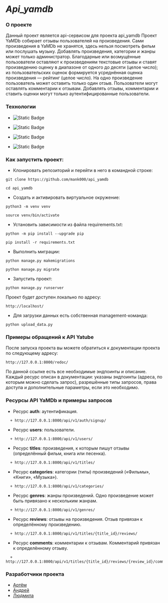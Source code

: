 # _Api_yamdb_
### О проекте

Данный проект является api-сервисом для проекта api_yamdb
Проект YaMDb собирает отзывы пользователей на произведения. Сами произведения в YaMDb не хранятся, здесь нельзя посмотреть фильм или послушать музыку.
Добавлять произведения, категории и жанры может только администратор.
Благодарные или возмущённые пользователи оставляют к произведениям текстовые отзывы и ставят произведению оценку в диапазоне от одного до десяти (целое число); из пользовательских оценок формируется усреднённая оценка произведения — рейтинг (целое число). На одно произведение пользователь может оставить только один отзыв.
Пользователи могут оставлять комментарии к отзывам.
Добавлять отзывы, комментарии и ставить оценки могут только аутентифицированные пользователи.

### Технологии
- ![Static Badge](https://img.shields.io/badge/Python%203.9-blue)

- ![Static Badge](https://img.shields.io/badge/django%20version%203.2-8A2BE2)
- ![Static Badge](https://img.shields.io/badge/djangorestframework%203.12-8A2BE2)

- ![Static Badge](https://img.shields.io/badge/djangorestframework-simplejwt%3D%3D5.3-8A2BE2)


### Как запустить проект:

- Клонировать репозиторий и перейти в него в командной строке:

```
git clone https://github.com/mank000/api_yamdb
```

```
cd api_yamdb
```

- Cоздать и активировать виртуальное окружение:

```
python3 -m venv venv
```

```
source venv/bin/activate
```

- Установить зависимости из файла requirements.txt:

```
python -m pip install --upgrade pip
```

```
pip install -r requirements.txt
```

- Выполнить миграции:
```
python manage.py makemigrations
```

```
python manage.py migrate
```

- Запустить проект:

```
python manage.py runserver
```
Проект будет доступен локально по адресу:

```
http://localhost/
```
- Для загрузки данных есть  собственная management-команда:
```
python upload_data.py
```

### Примеры обращений к API Yatube

После запуска проекта вы можете обратиться к документации проекта по следующему адресу:

```
http://127.0.0.1:8000/redoc/
```

По данной ссылке есть все необходимые эндпоинты и описание.
Каждый ресурс описан в документации: указаны эндпоинты (адреса, по которым можно сделать запрос), разрешённые типы запросов, права доступа и дополнительные параметры, если это необходимо.

### Ресурсы API YaMDb и примеры запросов
+ Ресурс **auth**: аутентификация.
```
  + http://127.0.0.1:8000/api/v1/auth/signup/
```
+ Ресурс **users**: пользователи.
```
  + http://127.0.0.1:8000/api/v1/users/
```
+ Ресурс **titles**: произведения, к которым пишут отзывы (определённый фильм, книга или песенка).
```
  + http://127.0.0.1:8000/api/v1/titles/
```
+ Ресурс **categories**: категории (типы) произведений («Фильмы», «Книги», «Музыка»).
```
  + http://127.0.0.1:8000/api/v1/categories/
```
+ Ресурс **genres**: жанры произведений. Одно произведение может быть привязано к нескольким жанрам.
```
  + http://127.0.0.1:8000/api/v1/genres/
```
+ Ресурс **reviews**: отзывы на произведения. Отзыв привязан к определённому произведению.
```
  + http://127.0.0.1:8000/api/v1/titles/{title_id}/reviews/
```
+ Ресурс **comments**: комментарии к отзывам. Комментарий привязан к определённому отзыву.
```
  + http://127.0.0.1:8000/api/v1/titles/{title_id}/reviews/{review_id}/comments/
```

### Разработчики проекта
+ [Артём](https://github.com/mank000)
+ [Андрей](https://github.com/AndreyMZyrianov)
+ [Людмила](https://github.com/ZozulyaL)

